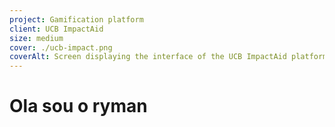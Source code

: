 ```yaml
---
project: Gamification platform
client: UCB ImpactAid
size: medium
cover: ./ucb-impact.png
coverAlt: Screen displaying the interface of the UCB ImpactAid platform
---
```


# Ola sou o ryman

